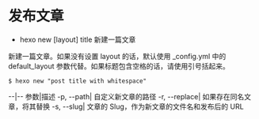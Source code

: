 # 发布文章
- hexo new [layout] title  新建一篇文章

新建一篇文章。如果没有设置 layout 的话，默认使用 _config.yml 中的 default_layout 参数代替。如果标题包含空格的话，请使用引号括起来。

```
$ hexo new "post title with whitespace"

```
--|--
参数|描述
-p, --path|	自定义新文章的路径
-r, --replace|	如果存在同名文章，将其替换
-s, --slug|	文章的 Slug，作为新文章的文件名和发布后的 URL